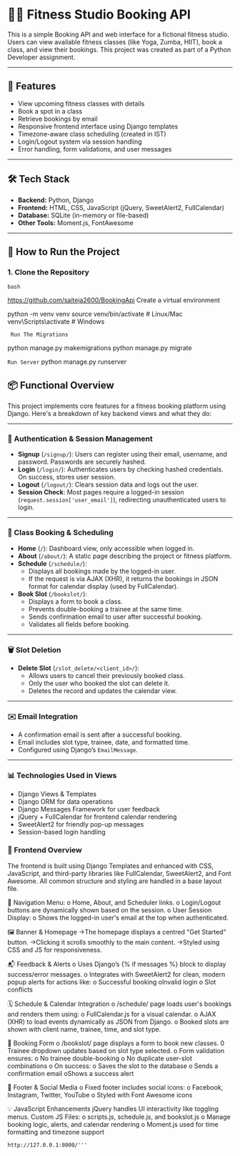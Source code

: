 # 🧘‍♀️ Fitness Studio Booking API

This is a simple Booking API and web interface for a fictional fitness studio. Users can view available fitness classes (like Yoga, Zumba, HIIT), book a class, and view their bookings. This project was created as part of a Python Developer assignment.

---

## 📌 Features

- View upcoming fitness classes with details
- Book a spot in a class
- Retrieve bookings by email
- Responsive frontend interface using Django templates
- Timezone-aware class scheduling (created in IST)
- Login/Logout system via session handling
- Error handling, form validations, and user messages

---

## 🛠️ Tech Stack

- **Backend:** Python, Django
- **Frontend:** HTML, CSS, JavaScript (jQuery, SweetAlert2, FullCalendar)
- **Database:** SQLite (in-memory or file-based)
- **Other Tools:** Moment.js, FontAwesome

---

## 🚀 How to Run the Project

### 1. Clone the Repository 

```bash ```

https://github.com/saiteja2600/BookingApi
Create a virtual environment

python -m venv venv
source venv/bin/activate      # Linux/Mac
venv\Scripts\activate         # Windows

``` Run The Migrations```

python manage.py makemigrations
python manage.py migrate



```Run Server```
python manage.py runserver


## 📦 Functional Overview

This project implements core features for a fitness booking platform using Django. Here's a breakdown of key backend views and what they do:

---

### 🔐 Authentication & Session Management

- **Signup** (`/signup/`): Users can register using their email, username, and password. Passwords are securely hashed.
- **Login** (`/login/`): Authenticates users by checking hashed credentials. On success, stores user session.
- **Logout** (`/logout/`): Clears session data and logs out the user.
- **Session Check**: Most pages require a logged-in session (`request.session['user_email']`), redirecting unauthenticated users to login.

---

### 📅 Class Booking & Scheduling

- **Home** (`/`): Dashboard view, only accessible when logged in.
- **About** (`/about/`): A static page describing the project or fitness platform.
- **Schedule** (`/schedule/`): 
  - Displays all bookings made by the logged-in user.
  - If the request is via AJAX (XHR), it returns the bookings in JSON format for calendar display (used by FullCalendar).
- **Book Slot** (`/bookslot/`):
  - Displays a form to book a class.
  - Prevents double-booking a trainee at the same time.
  - Sends confirmation email to user after successful booking.
  - Validates all fields before booking.

---

### 🗑️ Slot Deletion

- **Delete Slot** (`/slot_delete/<client_id>/`): 
  - Allows users to cancel their previously booked class.
  - Only the user who booked the slot can delete it.
  - Deletes the record and updates the calendar view.

---

### ✉️ Email Integration

- A confirmation email is sent after a successful booking.
- Email includes slot type, trainee, date, and formatted time.
- Configured using Django’s `EmailMessage`.

---

### 📊 Technologies Used in Views

- Django Views & Templates
- Django ORM for data operations
- Django Messages Framework for user feedback
- jQuery + FullCalendar for frontend calendar rendering
- SweetAlert2 for friendly pop-up messages
- Session-based login handling

### 🎨 Frontend Overview
The frontend is built using Django Templates and enhanced with CSS, JavaScript, and third-party libraries like FullCalendar, SweetAlert2, and Font Awesome. All common structure and styling are handled in a base layout file.


🧭 Navigation Menu:
        o Home, About, and Scheduler links.
        o Login/Logout buttons are dynamically shown based on the session.
        o User Session Display:
        o Shows the logged-in user's email at the top when authenticated.



🖼️ Banner & Homepage
        ->The homepage displays a centred "Get Started" button.
        ->Clicking it scrolls smoothly to the main content.
        ->Styled using CSS and JS for responsiveness.

        
📬 Feedback & Alerts
        o Uses Django’s {% if messages %} block to display success/error messages.
                o Integrates with SweetAlert2 for clean, modern popup alerts for actions like:
                o Successful booking
                oInvalid login
                o Slot conflicts

🗓️ Schedule & Calendar Integration
        o /schedule/ page loads user's bookings and renders them using:
                o FullCalendar.js for a visual calendar.
                o AJAX (XHR) to load events dynamically as JSON from Django.
                o Booked slots are shown with client name, trainee, time, and slot type.

📝 Booking Form
        o /bookslot/ page displays a form to book new classes.
                0 Trainee dropdown updates based on slot type selected.
                o Form validation ensures:
                o No trainee double-booking
                o No duplicate user-slot combinations
        o On success:
                o Saves the slot to the database
                o Sends a confirmation email
                oShows a success alert

👣 Footer & Social Media
        o Fixed footer includes social icons:
        o Facebook, Instagram, Twitter, YouTube
        o Styled with Font Awesome icons

💡 JavaScript Enhancements
        jQuery handles UI interactivity like toggling menus.
        Custom JS Files:
                o scripts.js, schedule.js, and bookslot.js
                o Manage booking logic, alerts, and calendar rendering
                o Moment.js used for time formatting and timezone support



```Default localhost
http://127.0.0.1:8000/''' 

